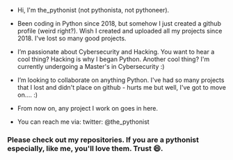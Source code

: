 - Hi, I'm the_pythonist (not pythonista, not pythoneer).

- Been coding in Python since 2018, but somehow I just created a github profile (weird right?). Wish I created and uploaded all my projects since 2018. I've lost so many good projects.

- I’m passionate about Cybersecurity and Hacking. You want to hear a cool thing? Hacking is why I began Python. Another cool thing? I'm currently undergoing a Master's in Cybersecurity :)


- I’m looking to collaborate on anything Python. I've had so many projects that I lost and didn't place on github - hurts me but well, I've got to move on.... :)

- From now on, any project I work on goes in here. 

- You can reach me via:
twitter: @the_pythonist

### Please check out my repositories. If you are a pythonist especially, like me, you'll love them. Trust 😄.

<!---
the-pythonist/the-pythonist is a ✨ special ✨ repository because its `README.md` (this file) appears on your GitHub profile.
You can click the Preview link to take a look at your changes.
--->
